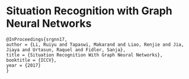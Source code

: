 # Situation Recognition with Graph Neural Networks

```
@InProceedings{srgnn17,
author = {Li, Ruiyu and Tapaswi, Makarand and Liao, Renjie and Jia, Jiaya and Urtasun, Raquel and Fidler, Sanja},
title = {Situation Recognition With Graph Neural Networks},
booktitle = {ICCV},
year = {2017}
}
```
